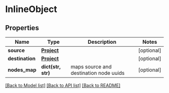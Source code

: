 # InlineObject

## Properties
Name | Type | Description | Notes
------------ | ------------- | ------------- | -------------
**source** | [**Project**](Project.md) |  | [optional]
**destination** | [**Project**](Project.md) |  | [optional]
**nodes_map** | **dict(str, str)** | maps source and destination node uuids | [optional]

[[Back to Model list]](../README.md#documentation-for-models) [[Back to API list]](../README.md#documentation-for-api-endpoints) [[Back to README]](../README.md)
